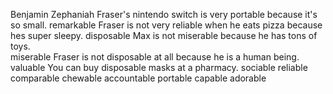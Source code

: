 Benjamin Zephaniah                                   Fraser's nintendo switch is very portable because it's so small.
remarkable                                           Fraser is not very reliable when he eats pizza because hes super sleepy.
disposable                                           Max is not miserable because he has tons of toys.      
miserable                                            Fraser is not disposable at all because he is a human being.
valuable                                             You can buy disposable masks at a pharmacy. 
sociable
reliable
comparable
chewable
accountable
portable
capable
adorable
